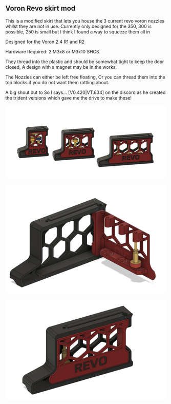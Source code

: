 ## Voron Revo skirt mod

This is a modified skirt that lets you house the 3 current revo voron nozzles whilst they are not in use.  Currently only designed for the 350,  300 is possible, 250 is  small but I think I found a way to squeeze them all in

Designed for the Voron 2.4 R1 and R2

Hardware Required: 2 M3x8 or M3x10 SHCS.  

They thread into the plastic and should be somewhat tight to keep the door closed, A design with a magnet may be in the works.

The Nozzles can either be left free floating,  Or you can thread them into the top blocks if you do not want them rattling about.

A big shout out to So I says... [V0.420|VT.634] on the discord as he created the trident versions which gave me the drive to make these!

![](./Images/AllSizes.png)

![](./Images/Open.png)

![](./Images/Completed.png)
